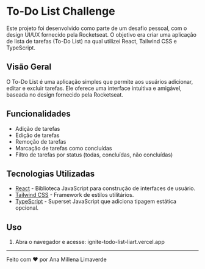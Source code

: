 # To-Do List Challenge

Este projeto foi desenvolvido como parte de um desafio pessoal, com o design UI/UX fornecido pela Rocketseat. O objetivo era criar uma aplicação de lista de tarefas (To-Do List) na qual utilizei React, Tailwind CSS e TypeScript.

## Visão Geral

O To-Do List é uma aplicação simples que permite aos usuários adicionar, editar e excluir tarefas. Ele oferece uma interface intuitiva e amigável, baseada no design fornecido pela Rocketseat.

## Funcionalidades

- Adição de tarefas
- Edição de tarefas
- Remoção de tarefas
- Marcação de tarefas como concluídas
- Filtro de tarefas por status (todas, concluídas, não concluídas)

## Tecnologias Utilizadas

- [React](https://reactjs.org/) - Biblioteca JavaScript para construção de interfaces de usuário.
- [Tailwind CSS](https://tailwindcss.com/) - Framework de estilos utilitários.
- [TypeScript](https://www.typescriptlang.org/) - Superset JavaScript que adiciona tipagem estática opcional.

## Uso

1. Abra o navegador e acesse: ignite-todo-list-liart.vercel.app

---

Feito com ❤️ por Ana Millena Limaverde 
